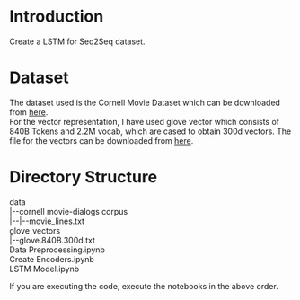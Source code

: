 # Introduction
Create a LSTM for Seq2Seq dataset.

# Dataset
The dataset used is the Cornell Movie Dataset which can be downloaded from [here](http://www.cs.cornell.edu/~cristian/data/cornell_movie_dialogs_corpus.zip).  
For the vector representation, I have used glove vector which consists of 840B Tokens and 2.2M vocab, which are cased to obtain 300d vectors. The file for the vectors can be downloaded from [here](http://nlp.stanford.edu/data/glove.840B.300d.zip).  
  
# Directory Structure
data  
|--cornell movie-dialogs corpus  
|--|--movie_lines.txt  
glove_vectors  
|--glove.840B.300d.txt  
Data Preprocessing.ipynb  
Create Encoders.ipynb  
LSTM Model.ipynb  
  
If you are executing the code, execute the notebooks in the above order.
